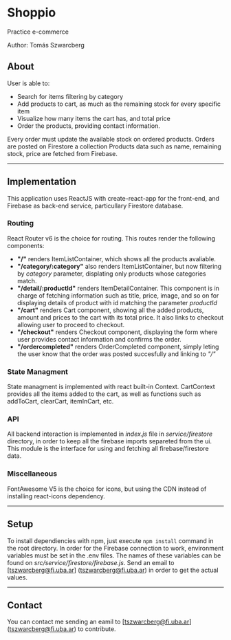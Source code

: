 # Shoppio

Practice e-commerce

Author: Tomás Szwarcberg

## About
User is able to:
- Search for items filtering by category 
- Add products to cart, as much as the remaining stock for every specific item
- Visualize how many items the cart has, and total price
- Order the products, providing contact information.

Every order must update the available stock on ordered products.
Orders are posted on Firestore a collection
Products data such as name, remaining stock, price are fetched from Firebase.

---

## Implementation
This application uses ReactJS with create-react-app for the front-end, and Firebase as back-end service, particullary Firestore database.

### Routing
React Router v6 is the choice for routing. This routes render the following components:
- **"/"** renders ItemListContainer, which shows all the products avaliable.
- **"/category/:category"** also renders ItemListContainer, but now filtering by *category* parameter, displating only products whose categories match.
- **"/detail/:productId"** renders ItemDetailContainer. This component is in charge of fetching information such as title, price, image, and so on for displaying   details of product with id matching the parameter *productId*
- **"/cart"** renders Cart component, showing all the added products, amount and prices to the cart with its total price. It also links to checkout allowing user to proceed to checkout.
- **"/checkout"** renders Checkout component, displaying the form where user provides contact information and confirms the order.
- **"/ordercompleted"** renders OrderCompleted component, simply leting the user know that the order was posted succesfully and linking to *"/"* 

### State Managment
State managment is implemented with react built-in Context. CartContext provides all the items added to the cart, as well as functions such as addToCart, clearCart, itemInCart, etc.

### API
All backend interaction is implemented in *index.js* file in *service/firestore* directory, in order to keep all the firebase imports separeted from the ui.
This module is the interface for using and fetching all firebase/firestore data. 

### Miscellaneous
FontAwesome V5 is the choice for icons, but using the CDN instead of installing react-icons dependency.

---

## Setup
To install dependiencies with npm, just execute `npm install` command in the root directory.
In order for the Firebase connection to work, environment variables must be set in the .env files. The names of these variables can be found on *src/service/firestore/firebase.js*.
Send an email to [tszwarcberg@fi.uba.ar] (tszwarcberg@fi.uba.ar) in order to get the actual values.

---

## Contact
You can contact me sending an eamil to [tszwarcberg@fi.uba.ar] (tszwarcberg@fi.uba.ar) to contribute.
